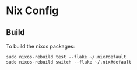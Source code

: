 # Nix Config

## Build
To build the nixos packages:

```
sudo nixos-rebuild test --flake ~/.nix#default
sudo nixos-rebuild switch --flake ~/.nix#default
```
